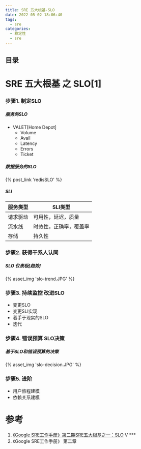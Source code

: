 ```yaml
---
title: SRE 五大根基-SLO
date: 2022-05-02 18:06:40
tags: 
  - sre
categories:
  - 稳定性
  - sre
---
```


<p></p>
<!-- more -->

## 目录
<!-- toc -->

# SRE 五大根基 之 SLO[1]
### 步骤1.  制定SLO

##### 服务的SLO 
  - VALET[Home Depot]
    + Volume
    + Avail
    + Latency
    + Errors
    + Ticket

#####  数据服务的SLO
{% post_link 'redisSLO' %}

##### SLI 

| 服务类型 | SLI类型                |
| -------- | ---------------------- |
| 请求驱动 | 可用性，延迟，质量     |
| 流水线   | 时效性，正确率，覆盖率 |
| 存储     | 持久性                 |

### 步骤2.  获得干系人认同
##### SLO 仪表板[趋势] 
{% asset_img  'slo-trend.JPG'  %}

### 步骤3. 持续监控 改进SLO
+ 变更SLO
+ 变更SLI实现
+ 着手于现实的SLO
+ 迭代

### 步骤4. 错误预算  SLO决策
##### 基于SLO和错误预算的决策
{% asset_img  'slo-decision.JPG'  %}

### 步骤5. 进阶 
+ 用户旅程建模 
+ 依赖关系建模

# 参考
1. [《Google SRE工作手册》第二期SRE五大根基之一：SLO](https://www.bilibili.com/video/BV1ZK41127WY/)  V ***
2. 《Google SRE工作手册》 第二章



